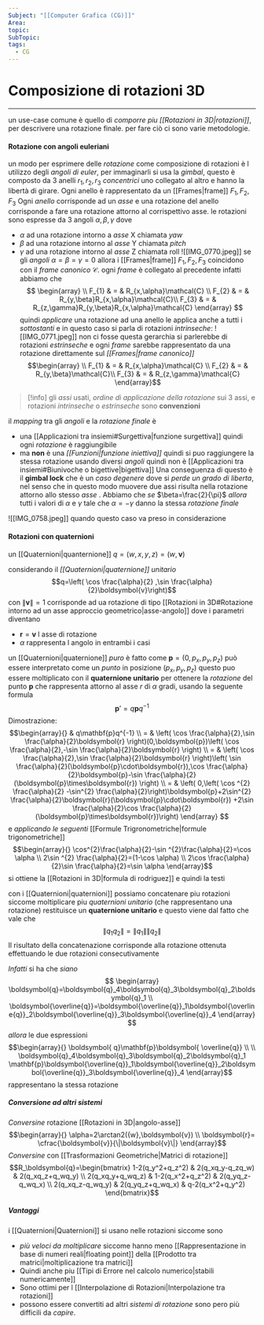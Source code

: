```yaml
---
Subject: "[[Computer Grafica (CG)]]"
Area: 
topic: 
SubTopic: 
tags:
  - CG
---
```


# Composizione di rotazioni 3D
---
un use-case comune è quello di _comporre piu [[Rotazioni in 3D|rotazioni]]_, per descrivere una rotazione finale. per fare ciò ci sono varie metodologie.

#### Rotazione con angoli euleriani
un modo per esprimere delle _rotazione_ come composizione di rotazioni è l utilizzo degli _angoli di euler_, per immaginarli si usa la _gimbal_, questo è composto da  3 anelli $r_{1},r_{2},r_{3}$ _concentrici_ uno collegato al altro e hanno la libertà di girare.  Ogni anello è rappresentato da un [[Frames|frame]] $F_{1},F_{2},F_{3}$ 
Ogni _anello_ corrisponde ad un _asse_ e una rotazione del anello corrisponde a fare una rotazione attorno al corrispettivo asse.
le rotazioni sono espresse da 3 angoli $\alpha,\beta,\gamma$ dove
- $\alpha$ ad una rotazione intorno a _asse_ X chiamata _yaw_
- $\beta$ ad una rotazione intorno al _asse_ Y chiamata _pitch_
- $\gamma$ ad una rotazione intorno al _asse_ Z chiamata roll
![[IMG_0770.jpeg]]
se gli _angoli_ $\alpha=\beta=\gamma=0$ allora i [[Frames|frame]] $F_{1},F_{2},F_{3}$ coincidono con il _frame canonico_ $\mathcal{C}$.
ogni _frame_ è collegato al precedente infatti abbiamo che $$
\begin{array} \\
F_{1} & = & R_{x,\alpha}\mathcal{C} \\
F_{2} & = & R_{y,\beta}R_{x,\alpha}\mathcal{C}\\
F_{3} & = & R_{z,\gamma}R_{y,\beta}R_{x,\alpha}\mathcal{C}
\end{array}
$$quindi _applicare_ una rotazione ad una anello le applica anche a tutti i _sottostanti_ e in questo caso si parla di rotazioni _intrinseche_: ![[IMG_0771.jpeg]]
non ci fosse questa gerarchia si parlerebbe di rotazioni _estrinseche_ e ogni _frame_ sarebbe rappresentato da una rotazione direttamente sul _[[Frames|frame canonico]]_ $$\begin{array} \\
F_{1} & = & R_{x,\alpha}\mathcal{C} \\
F_{2} & = & R_{y,\beta}\mathcal{C}\\
F_{3} & = & R_{z,\gamma}\mathcal{C}
\end{array}$$
> [!info]
> gli _assi_ usati,  _ordine di applicazione della rotazione_ sui 3 assi, e rotazioni _intrinseche_ o _estrinseche_ sono __convenzioni__ 

il _mapping_ tra gli _angoli_ e la _rotazione finale_ è 
- una [[Applicazioni tra insiemi#Surgettiva|funzione surgettiva]] quindi ogni _rotazione_ è raggiungibile 
- ma __non__ è una _[[Funzioni|funzione iniettiva]]_ quindi  si puo raggiungere la stessa rotazione usando diversi _angoli_
 quindi non è [[Applicazioni tra insiemi#Biunivoche o bigettive|bigettiva]]
Una conseguenza di questo è il __gimbal lock__ che è un _caso degenere_ dove si _perde un grado di liberta_, nel senso che in questo modo muovere due assi risulta nella rotazione attorno allo stesso _asse_ . Abbiamo che
_se_ $\beta=\frac{2}{\pi}$ 
_allora_ tutti i valori di $\alpha$ e $\gamma$ tale che $\alpha=-\gamma$ danno la stessa _rotazione finale_ 

![[IMG_0758.jpeg]]
quando questo caso va preso in considerazione

#### Rotazioni con quaternioni 
un [[Quaternioni|quanternione]] $q=(w,x,y,z)=(w,\boldsymbol{v})$ 

considerando il _[[Quaternioni|quaternione]]_ _unitario_ $$q=\left( \cos \frac{\alpha}{2} ,\sin \frac{\alpha}{2}\boldsymbol{v}\right)$$ con $\|\boldsymbol{v}\|=1$ corrisponde ad ua rotazione di tipo [[Rotazioni in 3D#Rotazione intorno ad un asse approccio geometrico|asse-angolo]] dove i parametri diventano 
- $\boldsymbol{r}=\boldsymbol{v}$ l asse di rotazione 
- $\alpha$ rappresenta l angolo in entrambi i casi

 un [[Quaternioni|quaternione]] _puro_ è fatto come $\boldsymbol{p}=(0,p_{x},p_{y},p_{z})$ può essere interpretato come un _punto_ in posizione  $(p_{x},p_{y},p_{z})$   questo puo essere  moltiplicato con il __quaternione unitario__ per ottenere la _rotazione_ del punto $\boldsymbol{p}$ che rappresenta attorno al asse $r$ di $\alpha$ gradi, usando la seguente formula $$\mathbf{p}’=q\mathbf{p}q^{-1}$$Dimostrazione: $$\begin{array}{}
 & q\mathbf{p}q^{-1}    \\
 = & \left( \cos \frac{\alpha}{2},\sin \frac{\alpha}{2}\boldsymbol{r} \right)(0,\boldsymbol{p})\left( \cos \frac{\alpha}{2},-\sin \frac{\alpha}{2}\boldsymbol{r} \right) \\
  = & \left( \cos \frac{\alpha}{2},\sin \frac{\alpha}{2}\boldsymbol{r} \right)\left( \sin \frac{\alpha}{2}(\boldsymbol{p}\cdot\boldsymbol{r}),\cos \frac{\alpha}{2}\boldsymbol{p}-\sin \frac{\alpha}{2}(\boldsymbol{p}\times\boldsymbol{r}) \right) \\
  = & \left( 0,\left( \cos ^{2} \frac{\alpha}{2} -\sin^{2} \frac{\alpha}{2}\right)\boldsymbol{p}+2\sin^{2} \frac{\alpha}{2}\boldsymbol{r}(\boldsymbol{p}\cdot\boldsymbol{r}) +2\sin \frac{\alpha}{2}\cos \frac{\alpha}{2}(\boldsymbol{p}\times\boldsymbol{r})\right)
\end{array}
$$ e _applicando le seguenti_ [[Formule Trigronometriche|formule trigonometriche]]  $$\begin{array}{}
\cos^{2}\frac{\alpha}{2}-\sin ^{2}\frac{\alpha}{2}=\cos \alpha \\
2\sin ^{2} \frac{\alpha}{2}=(1-\cos \alpha) \\
2\cos \frac{\alpha}{2}\sin  \frac{\alpha}{2}=\sin \alpha
\end{array}$$
si ottiene la [[Rotazioni in 3D|formula di rodriguez]] e quindi la testi 


con i [[Quaternioni|quaternioni]] possiamo concatenare piu rotazioni siccome moltiplicare piu _quaternioni unitario_ (che rappresentano una rotazione) restituisce un __quaternione unitario__ e questo viene dal fatto che vale che $$\| q_1q_2 \|=\| q_1 \| \| q_2 \|   $$
Il risultato della concatenazione corrisponde alla rotazione ottenuta effettuando le due rotazioni consecutivamente

_Infatti_ si ha che 
_siano_$$
\begin{array}
\boldsymbol{q}=\boldsymbol{q}_4\boldsymbol{q}_3\boldsymbol{q}_2\boldsymbol{q}_1 \\
\boldsymbol{\overline{q}}=\boldsymbol{\overline{q}}_1\boldsymbol{\overline{q}}_2\boldsymbol{\overline{q}}_3\boldsymbol{\overline{q}}_4
\end{array}
$$
_allora_ le due espressioni $$\begin{array}{}
\boldsymbol{ q}\mathbf{p}\boldsymbol{ \overline{q}}
 \\ \\
\boldsymbol{q}_4\boldsymbol{q}_3\boldsymbol{q}_2\boldsymbol{q}_1 \mathbf{p}\boldsymbol{\overline{q}}_1\boldsymbol{\overline{q}}_2\boldsymbol{\overline{q}}_3\boldsymbol{\overline{q}}_4
\end{array}$$rappresentano la stessa rotazione


##### Conversione ad altri sistemi
_Conversine_ rotazione [[Rotazioni in 3D|angolo-asse]]$$\begin{array}{}
\alpha=2\arctan2({w},\boldsymbol{v}) \\
\boldsymbol{r}= \cfrac{\boldsymbol{v}}{\|\boldsymbol{v}\|}
\end{array}$$
_Conversine_ con [[Trasformazioni Geometriche|Matrici di rotazione]]
$$R_\boldsymbol{q}=\begin{bmatrix}
1-2(q_y^2+q_z^2) & 2(q_xq_y-q_zq_w) & 2(q_xq_z+q_wq_y) \\
2(q_xq_y+q_wq_z) & 1-2(q_x^2+q_z^2) & 2(q_yq_z-q_wq_x) \\
2(q_xq_z-q_wq_y) & 2(q_yq_z+q_wq_x) & q-2(q_x^2+q_y^2)
\end{bmatrix}$$


##### Vantaggi
i [[Quaternioni|Quaternioni]]  si usano nelle rotazioni siccome sono
- _più veloci da moltiplicare_ siccome hanno meno [[Rappresentazione in base di numeri reali|floating point]] della [[Prodotto tra matrici|moltiplicazione tra matrici]] 
- Quindi anche  piu [[Tipi di Errore nel calcolo numerico|stabili numericamente]] 
- Sono ottimi per l [[Interpolazione di Rotazioni|Interpolazione tra rotazioni]]
- possono essere convertiti ad altri _sistemi di rotazione_
sono pero più difficili da _capire_.
 



